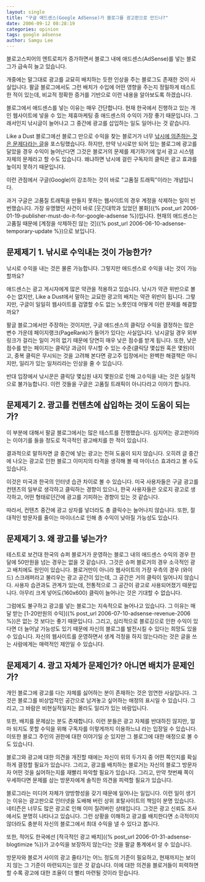 ```yaml
---
layout: single
title: "구글 애드센스(Google AdSense)가 블로그를 광고판으로 만드나?"
date: 2006-09-12 08:28:19
categories: opinion
tags: google adsense
author: Samgu Lee
---
```


블로고스피어의 엔트로피가 증가하면서 블로그 내에 애드센스(AdSense)를 넣는 블로그가 급속히 늘고 있습니다.

개중에는 말그대로 광고를 교묘히 배치하는 듯한 인상을 주는 블로그도 존재한 것이 사실입니다. 팔글 블로그에서도 그런 배치가 수입에 어떤 영향을 주는지 정밀하게 테스트 한 적이 있는데, 비교적 정확한 증거를 기반으로 이런 내용을 알아보도록 하겠습니다.

블로그에서 애드센스를 넣는 이유는 매우 간단합니다. 현재 한국에서 진행하고 있는 개인 웹사이트에 넣을 수 있는 제휴마케팅 중 애드센스의 수익이 가장 좋기 때문입니다. 그래서인지 낚시글이 늘어나고 그 중간에 광고를 삽입하는 일도 일어나는 것 같습니다.

Like a Dust 블로그에선 블로그 만으로 수익을 찾는 블로거가 너무 [낚시에 의존하는 것은 문제다라는 글](http://dust.tistory.com/176)을 포스팅했습니다. 하지만, 만약 낚시로만 되어 있는 블로그에 광고를 달았을 경우 수익이 늘어난다면 그것은 블로거의 문제를 제기하기에 앞서 광고 시스템 자체의 문제라고 할 수도 있습니다. 왜냐하면 낚시에 걸린 구독자의 클릭은 광고 효과를 높이지 못하기 때문입니다.

이런 관점에서 구글(Google)이 강조하는 것이 바로 "고품질 트래픽"이라는 개념입니다.

과거 구글은 고품질 트래픽을 만들지 못하는 웹사이트의 경우 계정을 삭제하는 일이 빈번했습니다. 가장 유명했던 사건이 바로 [웃긴대학과 있었던 불화]({% post_url 2006-01-19-publisher-must-do-it-for-google-adsense %})입니다. 현재의 애드센스는 고품질 때문에 [계정을 삭제하진 않는 것]({% post_url 2006-06-10-adsense-temporary-update %})으로 보입니다.

## 문제제기 1. 낚시로 수익내는 것이 가능한가?

낚시로 수익을 내는 것은 물론 가능합니다. 그렇지만 애드센스로 수익을 내는 것이 가능할까요?

애드센스는 광고 게시자에게 많은 약관을 적용하고 있습니다. 낚시가 약관 위반으로 볼 수는 없지만, Like a Dust에서 말하는 교묘한 광고의 배치는 약관 위반이 됩니다. 그렇지만, 구글이 일일히 웹사이트를 검열할 수도 없는 노릇인데 어떻게 이런 문제를 해결할까요?

팔글 블로그에서만 주장하는 것이지만, 구글 애드센스의 클릭당 수익을 결정하는 많은 변수 가운데 페이지랭크(PageRank)가 들어가 있다는 사실입니다. 낚시글일 경우 외부 링크가 걸리는 일이 거의 없기 때문에 당연히 매우 낮은 점수를 받게 됩니다. 또한, 낮은 점수를 받는 페이지는 클릭당 과금이 무시할 수 있는 수준(클릭당 몇십원 혹은 몇원)이고, 중복 클릭은 무시되는 것을 고려해 본다면 광고주 입장에서는 완벽한 해결책은 아니지만, 일리가 있는 일처리라는 인상을 줄 수 있습니다.

반대 입장에서 낚시꾼은 클릭당 몇십원 내지 몇원으로 인해 고수익을 내는 것은 실질적으로 불가능합니다. 이런 것들을 구글은 고품질 트래픽이 아니다라고 이야기 합니다.

## 문제제기 2. 광고를 컨텐츠에 삽입하는 것이 도움이 되는가?

이 부분에 대해서 팔글 블로그에서는 많은 테스트를 진행했습니다. 심지어는 광고판이라는 이야기를 들을 정도로 적극적인 광고배치를 한 적이 있습니다.

결과적으로 말하자면 글 중간에 넣는 광고는 전혀 도움이 되지 않습니다. 오히려 글 중간에 나오는 광고로 인한 블로그 이미지의 타격을 생각해 볼 때 마이너스 효과라고 볼 수도 있습니다.

이것은 미국과 한국의 인터넷 습관 차이로 볼 수 있습니다. 미국 사용자들은 구글 광고를 컨텐츠의 일부로 생각하고 클릭하는 경향이 있으나, 한국 사용자들은 오로지 광고로 생각하고, 어떤 형태로던간에 광고를 기피하는 경향이 있는 것 같습니다.

따라서, 컨텐츠 중간에 광고 상자를 넣더라도 총 클릭수는 늘어나지 않습니다. 또한, 절대적인 방문자를 줄이는 마이너스로 인해 총 수익이 낮아질 가능성도 있습니다.

## 문제제기 3. 왜 광고를 넣는가?

테스트로 보건대 한국의 슈퍼 블로거가 운영하는 블로그 내의 애드센스 수익의 경우 한달에 50만원을 넘는 경우는 없을 것 같습니다. 그것은 슈퍼 블로거의 경우 소극적인 광고 배치에도 원인이 있습니다. 블로거만이 아니라 웹사이트의 가장 우측의 경우 (와이드) 스크래퍼라고 불리우는 광고 공간이 있는데, 그 공간은 거의 클릭이 일어나지 않습니다. 사용자 습관과도 관계가 있는데, 전통적으로 그 공간이 광고로 사용되어졌기 때문입니다. 아무리 크게 넣어도(160x600) 클릭이 늘어나는 것은 기대할 수 없습니다.

그럼에도 불구하고 광고를 넣는 블로그는 지속적으로 늘어나고 있습니다. 그 이유는 매달 받는 [1-20만원의 수익]({% post_url 2006-07-10-adsense-revenue-2006 %})은 없는 것 보다는 좋기 때문입니다. 그리고, 심리적으로 블로깅으로 인한 수익이 있다면 더 늘어날 가능성도 있기 때문에 자신의 블로그를 발전시킬 수 있다는 희망도 있을 수 있습니다. 자신의 웹사이트를 운영하면서 생계 걱정을 하지 않는다라는 것은 글을 쓰는 사람에게는 매력적인 제안일 수 있습니다.

## 문제제기 4. 광고 자체가 문제인가? 아니면 배치가 문제인가?

개인 블로그에 광고를 다는 자체를 싫어하는 분이 존재하는 것은 엄연한 사실입니다. 그것은 블로그를 비상업적인 공간으로 남겨놓고 싶어하는 애정의 표시일 수 있습니다. 그리고, 그 바람은 비현실적일지는 몰라도 일리가 있는 바람입니다.

또한, 배치를 문제삼는 분도 존재합니다. 이런 분들은 광고 자체를 반대하진 않지만, 얼마 되지도 못할 수익을 위해 구독자를 이렇게까지 이용하느냐 라는 입장일 수 있습니다. 이또한 블로그 주인의 권한에 대한 이야기일 순 있지만 그 블로그에 대한 애정으로 볼 수도 있습니다.

블로그와 광고에 대한 의견을 개진할 때에는 자신이 위의 두가지 중 어떤 쪽인지를 확실하게 결정할 필요가 있습니다. 그리고, 광고를 배치하는 블로거는 자신의 블로그 방문자자 어떤 것을 싫어하는지를 재빨리 파악할 필요가 있습니다. 그리고, 만약 첫번째 쪽이 우세하다면 문제를 삼는 방문자에게 솔직한 의견을 피력할 필요가 있습니다.

블로그라는 미디어 자체가 양방향성을 갖기 때문에 일어나는 일입니다. 이런 일이 생기는 이유는 광고판으로 인터넷을 도배해 버린 상위 포탈사이트의 책임이 분명 있습니다. 네티즌은 너무도 많은 광고로 인해 이미 질려버린 상태입니다. 그것은 광고 신뢰도 조사에서도 분명히 나타나고 있습니다. 그런 상황을 이해하고 광고를 배치한다면 소극적이지 않더라도 충분히 자신의 블로그에서 최대 수익을 낼 수 있다고 봅니다.

또한, 적어도 한국에선 [적극적인 광고 배치]({% post_url 2006-01-31-adsense-blogtimize %})가 고수익을 보장하지 않는다는 것을 팔글 통계에서 알 수 있습니다.

방문자와 블로거 사이의 광고 줄타기는 어느 정도의 기준이 필요하고, 현재까지는 보이지 않는 그 기준이 마련되지는 않은 것 같습니다. 이에 대한 의견을 블로거들이 피력하면 할 수록 광고에 대한 조율이 더 빨리 마련될 것이라 믿습니다.
